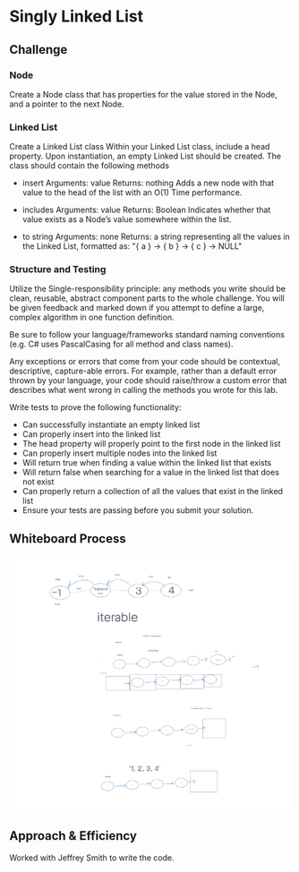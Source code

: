 # Singly Linked List

## Challenge

<!-- Description of the challenge -->
### Node

Create a Node class that has properties for the value stored in the Node, and a pointer to the next Node.

### Linked List

Create a Linked List class
Within your Linked List class, include a head property.
Upon instantiation, an empty Linked List should be created.
The class should contain the following methods

- insert
Arguments: value
Returns: nothing
Adds a new node with that value to the head of the list with an O(1) Time performance.

- includes
Arguments: value
Returns: Boolean
Indicates whether that value exists as a Node’s value somewhere within the list.

- to string
Arguments: none
Returns: a string representing all the values in the Linked List, formatted as:
"{ a } -> { b } -> { c } -> NULL"

### Structure and Testing

Utilize the Single-responsibility principle: any methods you write should be clean, reusable, abstract component parts to the whole challenge. You will be given feedback and marked down if you attempt to define a large, complex algorithm in one function definition.

Be sure to follow your language/frameworks standard naming conventions (e.g. C# uses PascalCasing for all method and class names).

Any exceptions or errors that come from your code should be contextual, descriptive, capture-able errors. For example, rather than a default error thrown by your language, your code should raise/throw a custom error that describes what went wrong in calling the methods you wrote for this lab.

Write tests to prove the following functionality:

- Can successfully instantiate an empty linked list
- Can properly insert into the linked list
- The head property will properly point to the first node in the linked list
- Can properly insert multiple nodes into the linked list
- Will return true when finding a value within the linked list that exists
- Will return false when searching for a value in the linked list that does not exist
- Can properly return a collection of all the values that exist in the linked list
- Ensure your tests are passing before you submit your solution.

## Whiteboard Process

<!-- Embedded whiteboard image -->
![Whiteboard](CC05.png)

## Approach & Efficiency

<!-- What approach did you take? Discuss Why. What is the Big O space/time for this approach? -->

Worked with Jeffrey Smith to write the code.
